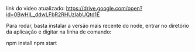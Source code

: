  link do video atualizado: https://drive.google.com/open?id=0BwHIL_ddwLFbR2RHUzlabUQtd1E

 Para rodar, basta instalar a versão mais recente do node, entrar no diretório da aplicação e digitar na linha de comando:

 npm install
 npm start